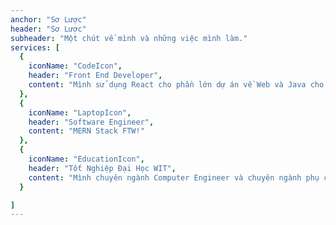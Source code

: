 ```yaml
---
anchor: "Sơ Lược"
header: "Sơ Lược"
subheader: "Một chút về mình và những việc mình làm."
services: [
  {
    iconName: "CodeIcon",
    header: "Front End Developer",
    content: "Mình sử dụng React cho phần lớn dự án về Web và Java cho phát triển phần mềm Android."
  },
  {
    iconName: "LaptopIcon",
    header: "Software Engineer",
    content: "MERN Stack FTW!"
  },
  {
    iconName: "EducationIcon",
    header: "Tốt Nghiệp Đại Học WIT",
    content: "Mình chuyên ngành Computer Engineer và chuyên ngành phụ của mình là Computer Science."
  }

]
---
```

